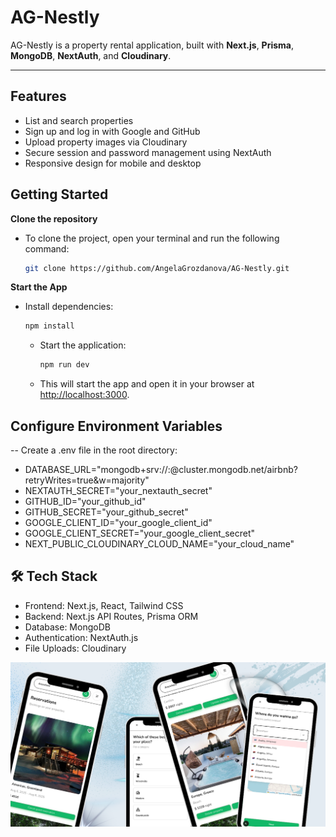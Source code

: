 # AG-Nestly

AG-Nestly is a property rental application, built with **Next.js**, **Prisma**, **MongoDB**, **NextAuth**, and **Cloudinary**.

---

## Features

- List and search properties
- Sign up and log in with Google and GitHub
- Upload property images via Cloudinary
- Secure session and password management using NextAuth
- Responsive design for mobile and desktop


## Getting Started

**Clone the repository**
   - To clone the project, open your terminal and run the following command:
     ```bash
     git clone https://github.com/AngelaGrozdanova/AG-Nestly.git
     ```
     
**Start the App**

 - Install dependencies:
     ```bash
     npm install
     ```
   - Start the application:
     ```bash
     npm run dev
     ```
   - This will start the app and open it in your browser at [http://localhost:3000](http://localhost:3000).

## Configure Environment Variables

-- Create a .env file in the root directory:

- DATABASE_URL="mongodb+srv://<username>:<password>@cluster.mongodb.net/airbnb?retryWrites=true&w=majority"
- NEXTAUTH_SECRET="your_nextauth_secret"
- GITHUB_ID="your_github_id"
- GITHUB_SECRET="your_github_secret"
- GOOGLE_CLIENT_ID="your_google_client_id"
- GOOGLE_CLIENT_SECRET="your_google_client_secret"
- NEXT_PUBLIC_CLOUDINARY_CLOUD_NAME="your_cloud_name"


## 🛠 Tech Stack

- Frontend: Next.js, React, Tailwind CSS
- Backend: Next.js API Routes, Prisma ORM
- Database: MongoDB
- Authentication: NextAuth.js
- File Uploads: Cloudinary

![Homepage](public/images/screen.png)

